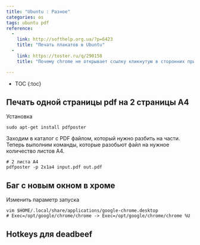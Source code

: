 ```yaml
---
title: "Ubuntu : Разное"
categories: os
tags: ubuntu pdf
reference:
  -
    link: http://softhelp.org.ua/?p=6423
    title: "Печать плакатов в Ubuntu"
  -
    link: https://toster.ru/q/290158
    title: "Почему chrome не открывает ссылку кликнутую в сторонних приложениях в Ubuntu?"

---
```


* TOC 
{:toc}

## Печать одной страницы pdf на 2 страницы A4

Установка
```
sudo apt-get install pdfposter
```

Заходим в каталог с PDF файлом, который нужно разбить на части.
Теперь выполним команды, которые разобьют файл на нужное количество листов А4.

<pre><code class="shell"># 2 листа А4
pdfposter -p 2x1a4 input.pdf out.pdf
</code></pre>

## Баг с новым окном в хроме

Изменить параметр запуска

<pre><code class="shell">vim $HOME/.local/share/applications/google-chrome.desktop
# Exec=/opt/google/chrome/chrome -> Exec=/opt/google/chrome/chrome %U
</code></pre>

## Hotkeys для deadbeef

<img src="/doc/static/img/deadbeef.png" alt="">
